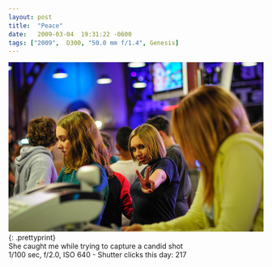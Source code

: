 ```yaml
---
layout: post
title:  "Peace"
date:   2009-03-04  19:31:22 -0600
tags: ["2009",  D300, "50.0 mm f/1.4", Genesis]
---
```

![:title](/images/2009/2009_0304_DSC3664.jpg)
{: .prettyprint}  
She caught me while trying to capture a candid shot  
1/100 sec, f/2.0, ISO 640 - Shutter clicks this day: 217